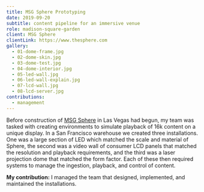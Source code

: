 ```yaml
---
title: MSG Sphere Prototyping
date: 2019-09-20
subtitle: content pipeline for an immersive venue
role: madison-square-garden
client: MSG Sphere
clientLink: https://www.thesphere.com
gallery:
  - 01-dome-frame.jpg
  - 02-dome-skin.jpg
  - 03-dome-test.jpg
  - 04-dome-interior.jpg
  - 05-led-wall.jpg
  - 06-led-wall-explain.jpg
  - 07-lcd-wall.jpg
  - 08-lcd-server.jpg
contributions:
  - management
---
```


Before construction of [MSG Sphere](https://www.thesphere.com/) in Las Vegas had begun, my team was tasked with creating environments to simulate playback of 16k content on a unique display. In a San Francisco warehouse we created three installations. One was a large section of LED which matched the scale and material of Sphere, the second was a video wall of consumer LCD panels that matched the resolution and playback requirements, and the third was a laser projection dome that matched the form factor. Each of these then required systems to manage the ingestion, playback, and control of content.

**My contribution:** I managed the team that designed, implemented, and maintained the installations.
